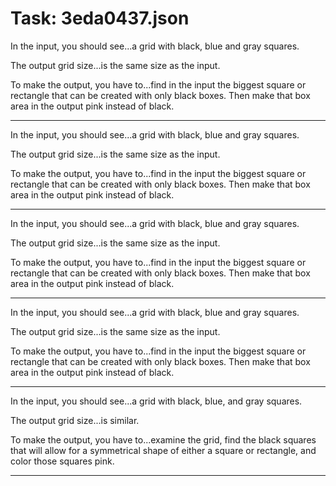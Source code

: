 # Task: 3eda0437.json

In the input, you should see...a grid with black, blue and gray squares.

The output grid size...is the same size as the input.

To make the output, you have to...find in the input the biggest square or rectangle that can be created with only black boxes. Then make that box area in the output pink instead of black.

---

In the input, you should see...a grid with black, blue and gray squares.

The output grid size...is the same size as the input.

To make the output, you have to...find in the input the biggest square or rectangle that can be created with only black boxes. Then make that box area in the output pink instead of black.

---

In the input, you should see...a grid with black, blue and gray squares.

The output grid size...is the same size as the input.

To make the output, you have to...find in the input the biggest square or rectangle that can be created with only black boxes. Then make that box area in the output pink instead of black.

---

In the input, you should see...a grid with black, blue and gray squares.

The output grid size...is the same size as the input.

To make the output, you have to...find in the input the biggest square or rectangle that can be created with only black boxes. Then make that box area in the output pink instead of black.

---

In the input, you should see...a grid with black, blue, and gray squares.

The output grid size...is similar.

To make the output, you have to...examine the grid, find the black squares that will allow for a symmetrical shape of either a square or rectangle, and color those squares pink.

---

